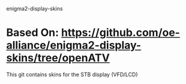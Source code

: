 enigma2-display-skins

Based On: https://github.com/oe-alliance/enigma2-display-skins/tree/openATV
=====================

This git contains skins for the STB display (VFD/LCD)
